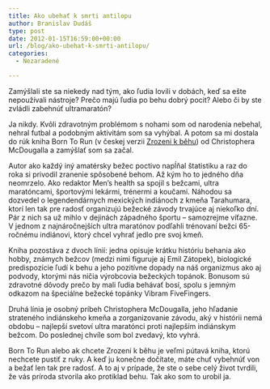 ```yaml
---
title: Ako ubehať k smrti antilopu
author: Branislav Dudáš
type: post
date: 2012-01-15T16:59:00+00:00
url: /blog/ako-ubehat-k-smrti-antilopu/
categories:
  - Nezaradené

---
```

Zamýšlali ste sa niekedy nad tým, ako ľudia lovili v dobách, keď sa ešte nepoužívali nástroje? Prečo majú ľudia po behu dobrý pocit? Alebo či by ste zvládli zabehnúť ultramaratón?

Ja nikdy. Kvôli zdravotným problémom s nohami som od narodenia nebehal, nehral futbal a podobným aktivitám som sa vyhýbal. A potom sa mi dostala do rúk kniha Born To Run (v českej verzii <a title="Zrozeni k běhu - Christopher McDougall" href="http://www.martinus.sk/?uItem=102272&z=branod" target="_blank">Zrozeni k běhu</a>) od Christophera McDougalla a zamýšlať som sa začal.

Autor ako každý iný amatérsky bežec poctivo napĺňal štatistiku a raz do roka si privodil zranenie spôsobené behom. Až kým ho to jedného dňa neomrzelo. Ako redaktor Men’s health sa spojil s bežcami, ultra maratóncami, športovými lekármi, trénermi a koučami. Náhodou sa dozvedel o legendendárnych mexických indiánoch z kmeňa Tarahumara, ktorí len tak pre radosť organizujú bežecké závody trvajúce aj niekoľko dní. Pár z nich sa už mihlo v dejinách západného športu &#8211; samozrejme víťazne. V jednom z najnáročnejších ultra maratónov podľahli trénovaní bežci 65-ročnému indiánovi, ktorý chcel vyhrať jedlo pre svoj kmeň.

Kniha pozostáva z dvoch línií: jedna opisuje krátku históriu behania ako hobby, známych bežcov (medzi nimi figuruje aj Emil Zátopek), biologické predispozície ľudí k behu a jeho pozitívne dopady na náš organizmus ako aj podvody, ktorými nás ničia výrobcovia bežeckých topánok. Bonusom sú zdravotné dôvody prečo by mali ľudia behávať bosí, spolu s jemným odkazom na špeciálne bežecké topánky Vibram FiveFingers.

Druhá línia je osobný príbeh Christophera McDougalla, jeho hľadanie strateného indiánskeho kmeňa a zorganizovanie závodu, aký v histórii nemá obdobu &#8211; najlepší svetoví ultra maratónci proti najlepším indiánskym bežcom. Do poslednej chvíle som bol zvedavý, kto vyhrá.

Born To Run alebo ak chcete Zrozeni k běhu je veľmi pútavá kniha, ktorú nechcete pustiť z ruky. A keď ju konečne dočítate, máte chuť vybehnúť von a bežať len tak pre radosť. A to aj v prípade, že ste o sebe celý život tvrdili, že vás príroda stvorila ako protiklad behu. Tak ako som to urobil ja.